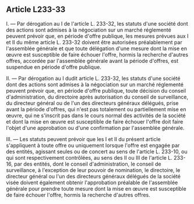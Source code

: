 Article L233-33
----
I. ― Par dérogation au I de l'article L. 233-32, les statuts d'une société dont
des actions sont admises à la négociation sur un marché réglementé peuvent
prévoir que, en période d'offre publique, les mesures prévues aux I et II du
même article L. 233-32 doivent être autorisées préalablement par l'assemblée
générale et que toute délégation d'une mesure dont la mise en œuvre est
susceptible de faire échouer l'offre, hormis la recherche d'autres offres,
accordée par l'assemblée générale avant la période d'offres, est suspendue en
période d'offre publique.

II. ― Par dérogation au I dudit article L. 233-32, les statuts d'une société
dont des actions sont admises à la négociation sur un marché réglementé peuvent
prévoir que, en période d'offre publique, toute décision du conseil
d'administration, du directoire après autorisation du conseil de surveillance,
du directeur général ou de l'un des directeurs généraux délégués, prise avant la
période d'offres, qui n'est pas totalement ou partiellement mise en œuvre, qui
ne s'inscrit pas dans le cours normal des activités de la société et dont la
mise en œuvre est susceptible de faire échouer l'offre doit faire l'objet d'une
approbation ou d'une confirmation par l'assemblée générale.

III. ― Les statuts peuvent prévoir que les I et II du présent article
s'appliquent à toute offre ou uniquement lorsque l'offre est engagée par des
entités, agissant seules ou de concert au sens de l'article L. 233-10, ou qui
sont respectivement contrôlées, au sens des II ou III de l'article L. 233-16,
par des entités, dont le conseil d'administration, le conseil de surveillance, à
l'exception de leur pouvoir de nomination, le directoire, le directeur général
ou l'un des directeurs généraux délégués de la société visée doivent également
obtenir l'approbation préalable de l'assemblée générale pour prendre toute
mesure dont la mise en œuvre est susceptible de faire échouer l'offre, hormis la
recherche d'autres offres.
